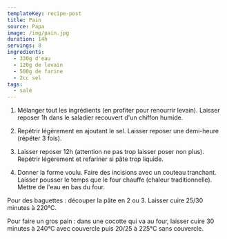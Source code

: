 ```yaml
---
templateKey: recipe-post
title: Pain
source: Papa
image: /img/pain.jpg
duration: 14h
servings: 8
ingredients:
  - 330g d'eau
  - 120g de levain
  - 500g de farine
  - 2cc sel
tags:
  - salé
---
```

1. Mélanger tout les ingrédients (en profiter pour renourrir levain). Laisser reposer 1h dans le saladier recouvert d'un chiffon humide.

2. Repétrir légèrement en ajoutant le sel. Laisser reposer une demi-heure (répéter 3 fois).

3. Laisser reposer 12h (attention ne pas trop laisser poser non plus). Repétrir légèrement et refariner si pâte trop liquide.

4. Donner la forme voulu. Faire des incisions avec un couteau tranchant. Laisser pousser le temps que le four chauffe (chaleur traditionnelle). Mettre de l'eau en bas du four.

Pour des baguettes : découper la pâte en 2 ou 3. Laisser cuire 25/30 minutes à 220°C.

Pour faire un gros pain : dans une cocotte qui va au four, laisser cuire 30 minutes à 240°C avec couvercle puis 20/25 à 225°C sans couvercle.
